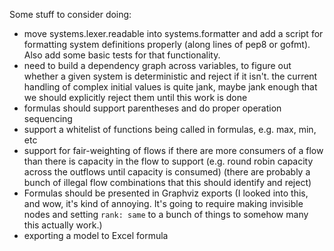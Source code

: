 
Some stuff to consider doing:

* move systems.lexer.readable into systems.formatter and add a script
    for formatting system definitions properly (along lines of pep8
    or gofmt). Also add some basic tests for that functionality.
* need to build a dependency graph across variables, to figure out
    whether a given system is deterministic and reject if it isn't.
    the current handling of complex initial values is quite jank,
    maybe jank enough that we should explicitly reject them until
    this work is done
* formulas should support parentheses and do proper operation sequencing
* support a whitelist of functions being called in formulas, e.g. max, min, etc
* support for fair-weighting of flows if there are more consumers of a flow
    than there is capacity in the flow to support (e.g. round robin capacity
    across the outflows until capacity is consumed)
    (there are probably a bunch of illegal flow combinations that this
    should identify and reject)
* Formulas should be presented in Graphviz exports
    (I looked into this, and wow, it's kind of annoying. It's going to require
    making invisible nodes and setting `rank: same` to a bunch of things to
    somehow many this actually work.)
* exporting a model to Excel formula